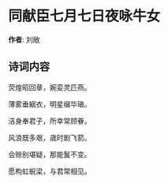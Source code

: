 # 同献臣七月七日夜咏牛女

**作者**: 刘敞

## 诗词内容

荧煌昭回章，婉娈灵匹燕。

薄雾垂絪衣，明星缀华瑱。

洁身奉君子，所幸常顾眷。

风浪既多艰，歳时剧飞箭。

会赊别堪疑，那能鬒不变。

愿构虹蜺梁，与君常相见。

